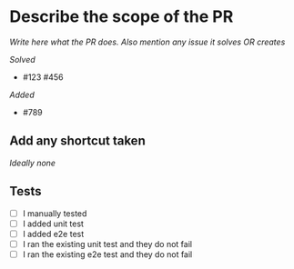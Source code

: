 # Describe the scope of the PR

_Write here what the PR does. Also mention any issue it solves OR creates_

_Solved_

- #123 #456

_Added_

- #789

## Add any shortcut taken

_Ideally none_

## Tests

- [ ] I manually tested
- [ ] I added unit test
- [ ] I added e2e test
- [ ] I ran the existing unit test and they do not fail
- [ ] I ran the existing e2e test and they do not fail
